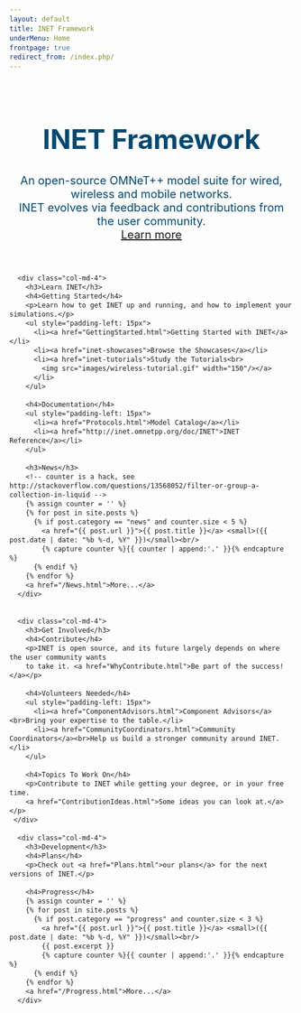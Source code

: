 ```yaml
---
layout: default
title: INET Framework
underMenu: Home
frontpage: true
redirect_from: /index.php/
---
```


<header>
<div class="jumbotron" style="background-image: url('images/bg.svg'); background-repeat: repeat">
  <div class="container">
    <div style="height: 10px"></div>
    <h1 style="color: #014872; font-size: 48px">INET Framework</h1>
    <p style="color: #014872; font-size: 20px">
      An open-source OMNeT++ model suite for wired, wireless and mobile networks.<br>
      INET evolves via feedback and contributions from the user community.<br>
      <a class="btn btn-primary" style="margin-top: 1em" href="Introduction.html">Learn more</a>
    </p>
  </div>
</div>
</header>

<div class="container">
  <div class="row">

      <div class="col-md-4">
        <h3>Learn INET</h3>
        <h4>Getting Started</h4>
        <p>Learn how to get INET up and running, and how to implement your simulations.</p>
        <ul style="padding-left: 15px">
          <li><a href="GettingStarted.html">Getting Started with INET</a></li>
          <li><a href="inet-showcases">Browse the Showcases</a></li>
          <li><a href="inet-tutorials">Study the Tutorials<br>
            <img src="images/wireless-tutorial.gif" width="150"/></a>
          </li>
        </ul>

        <h4>Documentation</h4>
        <ul style="padding-left: 15px">
          <li><a href="Protocols.html">Model Catalog</a></li>
          <li><a href="http://inet.omnetpp.org/doc/INET">INET Reference</a></li>
        </ul>

        <h3>News</h3>
        <!-- counter is a hack, see http://stackoverflow.com/questions/13568052/filter-or-group-a-collection-in-liquid -->
        {% assign counter = '' %}
        {% for post in site.posts %}
          {% if post.category == "news" and counter.size < 5 %}
            <a href="{{ post.url }}">{{ post.title }}</a> <small>({{ post.date | date: "%b %-d, %Y" }})</small><br/>
            {% capture counter %}{{ counter | append:'.' }}{% endcapture %}
          {% endif %}
        {% endfor %}
        <a href="/News.html">More...</a>
      </div>


      <div class="col-md-4">
        <h3>Get Involved</h3>
        <h4>Contribute</h4>
        <p>INET is open source, and its future largely depends on where the user community wants
        to take it. <a href="WhyContribute.html">Be part of the success!</a></p>

        <h4>Volunteers Needed</h4>
        <ul style="padding-left: 15px">
          <li><a href="ComponentAdvisors.html">Component Advisors</a><br>Bring your expertise to the table.</li>
          <li><a href="CommunityCoordinators.html">Community Coordinators</a><br>Help us build a stronger community around INET.</li>
        </ul>

        <h4>Topics To Work On</h4>
        <p>Contribute to INET while getting your degree, or in your free time.
        <a href="ContributionIdeas.html">Some ideas you can look at.</a></p>
     </div>

      <div class="col-md-4">
        <h3>Development</h3>
        <h4>Plans</h4>
        <p>Check out <a href="Plans.html">our plans</a> for the next versions of INET.</p>

        <h4>Progress</h4>
        {% assign counter = '' %}
        {% for post in site.posts %}
          {% if post.category == "progress" and counter.size < 3 %}
            <a href="{{ post.url }}">{{ post.title }}</a> <small>({{ post.date | date: "%b %-d, %Y" }})</small><br/>
            {{ post.excerpt }}
            {% capture counter %}{{ counter | append:'.' }}{% endcapture %}
          {% endif %}
        {% endfor %}
        <a href="/Progress.html">More...</a>
      </div>
  </div>

</div>
